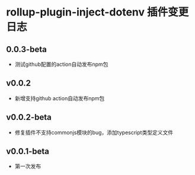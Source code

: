 # rollup-plugin-inject-dotenv 插件变更日志

## 0.0.3-beta
- 测试github配置的action自动发布npm包

## v0.0.2
- 新增支持github action自动发布npm包

## v0.0.2-beta
- 修复插件不支持commonjs模块的bug，添加typescript类型定义文件

## v0.0.1-beta
- 第一次发布